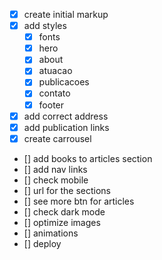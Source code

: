 - [x] create initial markup
- [x] add styles
  - [x] fonts
  - [x] hero
  - [x] about
  - [x] atuacao
  - [x] publicacoes
  - [x] contato
  - [x] footer
- [x] add correct address
- [x] add publication links
- [x] create carrousel
- [] add books to articles section
- [] add nav links
- [] check mobile
- [] url for the sections
- [] see more btn for articles
- [] check dark mode
- [] optimize images
- [] animations
- [] deploy
